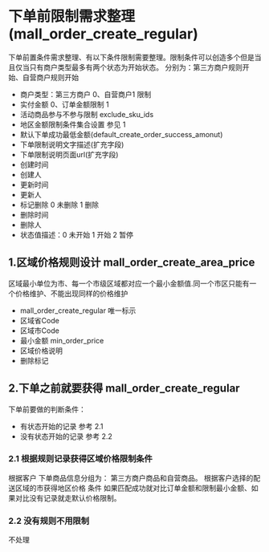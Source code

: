 # 下单前限制需求整理(mall_order_create_regular)

下单前置条件需求整理、有以下条件限制需要整理。限制条件可以创造多个但是当且仅当只有商户类型最多有两个状态为开始状态。
分别为：第三方商户规则开始、自营商户规则开始

  - 商户类型：第三方商户 0、自营商户1 限制 
  - 实付金额 0、订单金额限制  1  
  - 活动商品参与不参与限制   exclude_sku_ids
  - 地区金额限制条件集合设置 参见 1 
  - 默认下单成功最低金额(default_create_order_success_amonut)
  - 下单限制说明文字描述(扩充字段)
  - 下单限制说明页面url(扩充字段)
  - 创建时间
  - 创建人
  - 更新时间
  - 更新人
  - 标记删除 0 未删除  1 删除
  - 删除时间
  - 删除人
  - 状态值描述：0 未开始   1 开始  2 暂停
  



## 1.区域价格规则设计 mall_order_create_area_price
区域最小单位为市、每一个市级区域都对应一个最小金额值.同一个市区只能有一个价格维护、不能出现同样的价格维护

- mall_order_create_regular 唯一标示
- 区域省Code 
- 区域市Code 
- 最小金额 min_order_price
- 区域价格说明
- 删除标记


## 2.下单之前就要获得 mall_order_create_regular
下单前要做的判断条件：


- 有状态开始的记录 参考 2.1
- 没有状态开始的记录 参考 2.2



### 2.1 根据规则记录获得区域价格限制条件
 根据客户 下单商品信息分组为： 第三方商户商品和自营商品。
 根据客户选择的配送区域的市获得地区价格 条件 如果匹配成功就对比订单金额和限制最小金额、如果对比没有记录就走默认价格限制。
 
### 2.2 没有规则不用限制
不处理

  


